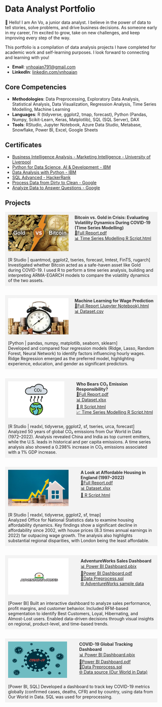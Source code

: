 # Data Analyst Portfolio
 
👋 Hello!
I am An Vo, a junior data analyst. I believe in the power of data to tell stories, solve problems, and drive business decisions. As someone early in my career, I’m excited to grow, take on new challenges, and keep improving every step of the way.

This portfolio is a compilation of data analysis projects I have completed for academic work and self-learning purposes.
I look forward to connecting and learning with you!

- **Email**: [vnhoaian791@gmail.com](vnhoaian791@gmail.com)
- **LinkedIn**: [linkedin.com/vnhoaian](https://www.linkedin.com/in/vnhoaian/)

## Core Competencies

- **Methodologies**: Data Preprocessing, Exploratory Data Analysis, Statistical Analysis, Data Visualization, Regression Analysis, Time Series Modelling, Machine Learning 
- **Languages**: R (tidyverse, ggplot2, tmap, forecast), Python (Pandas, Numpy, Scikit-Learn, Keras, Matplotlib), SQL (SQL Server), DAX
- **Tools**: RStudio, Jupyter Notebook, Azure Data Studio, Metabase, Snowflake, Power BI, Excel, Google Sheets

## Certificates

- [Business Intelligence Analysis - Marketing Intelligence - University of Liverpool](https://space.springpod.com/certificate/7vmczuz237nj/share)
- [Python for Data Science, AI & Development - IBM](https://www.coursera.org/account/accomplishments/certificate/FMBE4JEQ4GRB)
- [Data Analysis with Python - IBM](https://www.coursera.org/account/accomplishments/certificate/AEPCPMR8L3AL)
- [SQL Advanced - HackerRank](https://www.hackerrank.com/certificates/4b6347a58d65)
- [Process Data from Dirty to Clean - Google](https://www.coursera.org/account/accomplishments/certificate/9DWGCKL8V89Q)
- [Analyze Data to Answer Questions - Google](https://www.coursera.org/account/accomplishments/certificate/TKFUYBR2D8V8)

<style>
  .hover-link {
    text-decoration: none;
    color: #333;
    font-weight: bold;
    transition: color 0.3s ease;
  }

  .hover-link:hover {
    color: #0883A0;
  }
</style>

<h2>Projects</h2>
<!-- Project: Bitcoin and Gold Time Series Modelling -->
<div style="background-color: #f3f3f3; padding: 10px; display: flex; gap: 20px;">
  <img src="assets/img/Bitcoin and Gold.png" align="left" width="200" height="120" >
  <div>
    <a href="https://github.com/anvo-2001/an.github.io/tree/main/Bitcoin and Gold Volatility" target="_blank" class="hover-link">
        Bitcoin vs. Gold in Crisis: Evaluating Volatility Dynamics During COVID-19 (Time Series Modelling)
    </a>
  <br />
    <a href="Bitcoin and Gold Volatility/Bitcoin and Gold Volatility - Report.pdf" target="_blank">📘Full Report.pdf</a><br />
    <a href="Bitcoin and Gold Volatility/Bitcoin and Gold Volatility - Time Series Modelling R Script.html" target="_blank">📊 Time Series Modelling R Script.html</a>
  </div>  
</div>
<div style="background-color: #f3f3f3; padding: 10px; margin-bottom: 30px; display: flex; gap: 20px;">
[R Studio | quantmod, ggplot2, tseries, forecast, lmtest, FinTS, rugarch]
<br />
Investigated whether Bitcoin acted as a safe-haven asset like Gold during COVID-19. I used R to perform a  time series analysis, building and interpreting ARMA-EGARCH models to compare the volatility dynamics of the two assets.
</div>

<!-- Project: Hourly Wage Rate -->
<div style="background-color: #f3f3f3; padding: 10px; display: flex; gap: 20px;">
  <img src="assets/img/Wage Rate.jpg" align="left" width="200" height="120" >
  <div>
    <a href="https://github.com/anvo-2001/an.github.io/tree/main/Wage-Rate" target="_blank" class="hover-link">
        Machine Learning for Wage Prediction
    </a>
  <br />
    <a href="Wage-Rate/Personal Project - Hourly Wage.html" target="_blank">📘Full Report (Jupyter Notebook).html</a><br />
    <a href="Wage-Rate/BEAUTY.csv" target="_blank">📊 Dataset.csv</a>
  </div>  
</div>
<div style="background-color: #f3f3f3; padding: 10px; margin-bottom: 30px; display: flex; gap: 20px;">
[Python | pandas, numpy, matplotlib, seaborn, sklearn]
<br /> 
Developed and compared four regression models (Ridge, Lasso, Random Forest, Neural Network) to identify factors influencing hourly wages. Ridge Regression emerged as the preferred model, highlighting experience, education, and gender as significant predictors.
</div>

<!-- Project: CO2 Emissions -->
<div style="background-color: #f3f3f3; padding: 10px; display: flex; gap: 20px;">
  <img src="assets/img/CO2 emissions.jpg" align="left" width="200" height="120" style="margin-right: 20px;">
  <div>
    <a href="https://github.com/anvo-2001/an.github.io/tree/main/Global-CO2-Emissions" target="_blank" class="hover-link">
        Who Bears CO₂ Emission Responsibility? 
    </a>
    <br />
    <a href="Global-CO2-Emissions/Global CO2 Emissions - Report.pdf" target="_blank">📘Full Report.pdf</a><br />
    <a href="Global-CO2-Emissions/Global CO2 Emissions - Dataset.xlsx" target="_blank">📊 Dataset.xlsx</a><br />
    <a href="Global-CO2-Emissions/Global CO2 Emissions - RScript.html" target="_blank">📄 R Script.html</a><br />
    <a href="Global-CO2-Emissions/Global CO2 Emissions - Time Series Modelling R Script.html" target="_blank">📈 Time Series Modelling R Script.html</a>
  </div>
</div>
<div style="background-color: #f3f3f3; padding: 10px; margin-bottom: 30px; display: flex; gap: 20px;">
[R Studio | readxl, tidyverse, ggplot2, sf, tseries, urca, forecast]
<br /> 
Analyzed 50 years of global CO₂ emissions from Our World in Data (1972–2022). Analysis revealed China and India as top current emitters, while the U.S. leads in historical and per capita emissions. A time series analysis also showed a 0.298% increase in CO₂ emissions associated with a 1% GDP increase.
</div>

<!-- Project: Housing Affordability -->
<div style="background-color: #f3f3f3; padding: 10px; display: flex; gap: 20px;">
  <img src="assets/img/Housing affordability.jpg" align="left" width="200" height="120" style="margin-right: 20px;">
  <div>
    <a href="https://github.com/anvo-2001/an.github.io/tree/main/Housing-Affordability-Analysis" target="_blank" class="hover-link">
        A Look at Affordable Housing in England (1997–2022)
    </a>
    <br />
    <a href="Housing-Affordability-Analysis/Housing Affordability Report.pdf" target="_blank">📘Full Report.pdf</a><br />
    <a href="Housing-Affordability-Analysis/Dataset.xlsx" target="_blank">📊 Dataset.xlsx</a><br />
    <a href="Housing-Affordability-Analysis/Housing Affordability - RScript.html" target="_blank">📄 R Script.html</a>
  </div>
</div>
<div style="background-color: #f3f3f3; padding: 10px; margin-bottom: 30px; display: flex; gap: 20px;">
[R Studio | readxl, tidyverse, ggplot2, sf, tmap]
<br /> 
Analyzed Office for National Statistics data to examine housing affordability dynamics. Key findings show a significant decline in affordability since 2002, with house prices (8.3 times annual earnings in 2022) far outpacing wage growth. The analysis also highlights substantial regional disparities, with London being the least affordable.
</div>

<!-- Project: AdventureWorks Dashboard -->
<div style="background-color: #f3f3f3; padding: 10px; display: flex; gap: 20px;">
  <img src="assets/img/AdventureWorks.png" align="left" width="200" height="120" style="margin-right: 20px;">
  <div>
    <a href="https://github.com/anvo-2001/an.github.io/tree/main/Adventureworks" target="_blank" class="hover-link">
        AdventureWorks Sales Dashboard
    </a>
    <br />
    <a href="https://app.powerbi.com/view?r=eyJrIjoiMTE1MjU3YWItMDc5NC00ZjVjLThjZTAtYWUyYzg4NGU5YTk5IiwidCI6IjY1NDQwOGRmLWRhNjQtNGE5NS1iOTI5LWQxYTBjMTllZjQ3MiJ9&pageName=da212b109a1a8022a0c3" target="_blank">📊 Power BI Dashboard.pbix</a><br />
    <a href="Adventureworks/AW Dashboard.pdf" target="_blank">📘Power BI Dashboard.pdf</a><br />    
    <a href="Adventureworks/AW Preprocess.sql" target="_blank">📄Data Preprocess.sql</a><br />
    <a href="https://learn.microsoft.com/en-us/sql/samples/adventureworks-install-configure?view=sql-server-ver17&tabs=ssms" target="_blank">🌐 AdventureWorks sample data</a>
  </div>
</div>
<div style="background-color: #f3f3f3; padding: 10px; margin-bottom: 30px; display: flex; gap: 20px;">
[Power BI] Built an interactive dashboard to analyze sales performance, profit margins, and customer behavior. Included RFM-based segmentation to identify Best Customers, Loyal, Hibernating, and Almost-Lost users. Enabled data-driven decisions through visual insights on regional, product-level, and time-based trends.
</div>

<!-- Project: Covid 19 -->
<div style="background-color: #f3f3f3; padding: 10px; display: flex; gap: 20px;">
  <img src="assets/img/Covid 19.jpg" align="left" width="200" height="120" style="margin-right: 20px;">
  <div>
    <a href="https://github.com/anvo-2001/an.github.io/tree/main/‎Covid19-Tracking" target="_blank" class="hover-link">
        COVID-19 Global Tracking Dashboard
    </a>
    <br />
    <a href="https://app.powerbi.com/view?r=eyJrIjoiMjM5Mzg4YTAtZWZjZC00Y2VkLWI5NmUtNzQwNDA3N2NkZWU3IiwidCI6IjY1NDQwOGRmLWRhNjQtNGE5NS1iOTI5LWQxYTBjMTllZjQ3MiJ9" target="_blank">📊 Power BI Dashboard.pbix</a><br />
    <a href="‎Covid19-Tracking/Covid 19 Project.pdf" target="_blank">📘Power BI Dashboard.pdf</a><br />        
    <a href="‎Covid19-Tracking/Covid 19 Project.sql" target="_blank">📄Data Preprocess.sql</a><br />
    <a href="https://ourworldindata.org/covid-deaths" target="_blank">🌐 Data source (Our World in Data)</a><br />
  </div>
</div>
<div style="background-color: #f3f3f3; padding: 10px; margin-bottom: 30px; display: flex; gap: 20px;">
[Power BI, SQL] Developed a dashboard to track key COVID-19 metrics globally (confirmed cases, deaths, CFR) and by country, using data from Our World in Data. SQL was used for preprocessing.
</div>
